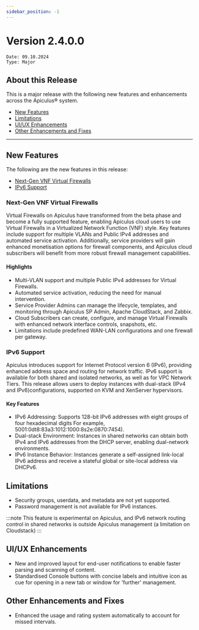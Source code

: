 ```yaml
---
sidebar_position: -1
---
```

# Version 2.4.0.0
```
Date: 09.10.2024
Type: Major
```

## About this Release

This is a major release with the following new features and enhancements across the Apiculus® system.

- [New Features](#about-this-release)
- [Limitations](#about-this-release)
- [UI/UX Enhancements](#uiux-enhancements)
- [Other Enhancements and Fixes](#other-enhancements-and-fixes)
---
## New Features 
The following are the new features in this release:
- [Next-Gen VNF Virtual Firewalls](#next-gen-vnf-virtual-firewalls)
- [IPv6 Support](#ipv6-support)
### Next-Gen VNF Virtual Firewalls

Virtual Firewalls on Apiculus have transformed from the beta phase and become a fully supported feature, enabling Apiculus cloud users to use Virtual Firewalls in a Virtualized Network Function (VNF) style. Key features include support for multiple VLANs and Public IPv4 addresses and automated service activation. Additionally, service providers will gain enhanced monetisation options for firewall components, and Apiculus cloud subscribers will benefit from more robust firewall management capabilities.

#### Highlights

- Multi-VLAN support and multiple Public IPv4 addresses for Virtual Firewalls.
- Automated service activation, reducing the need for manual intervention.
- Service Provider Admins can manage the lifecycle, templates, and monitoring through Apiculus SP Admin, Apache CloudStack, and Zabbix.
- Cloud Subscribers can create, configure, and manage Virtual Firewalls with enhanced network interface controls, snapshots, etc.
- Limitations include predefined WAN-LAN configurations and one firewall per gateway.

### IPv6 Support

Apiculus introduces support for Internet Protocol version 6 (IPv6), providing enhanced address space and routing for network traffic. IPv6 support is available for both shared and isolated networks, as well as for VPC Network Tiers. This release allows users to deploy instances with dual-stack (IPv4 and IPv6)configurations, supported on KVM and XenServer hypervisors.

#### Key Features

- IPv6 Addressing: Supports 128-bit IPv6 addresses with eight groups of four hexadecimal digits For example, 5001:0dt8:83a3:1012:1000:8s2e:0870:7454).
- Dual-stack Environment: Instances in shared networks can obtain both IPv4 and IPv6 addresses from the DHCP server, enabling dual-network environments.
- IPv6 Instance Behavior: Instances generate a self-assigned link-local IPv6 address and receive a stateful global or site-local address via DHCPv6.

## Limitations
- Security groups, userdata, and metadata are not yet supported.
- Password management is not available for IPv6 instances.

:::note
This feature is experimental on Apiculus, and IPv6 network routing control in shared networks is outside Apiculus management (a limitation on Cloudstack)
:::

## UI/UX Enhancements

- New and improved layout for end-user notifications to enable faster parsing and scanning of content.
- Standardised Console buttons with concise labels and intuitive icon as cue for opening in a new tab or window for 'further' management.

## Other Enhancements and Fixes

- Enhanced the usage and rating system automatically to account for missed intervals.